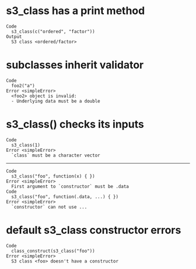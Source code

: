 # s3_class has a print method

    Code
      s3_class(c("ordered", "factor"))
    Output
      S3 class <ordered/factor>

# subclasses inherit validator

    Code
      foo2("a")
    Error <simpleError>
      <foo2> object is invalid:
      - Underlying data must be a double

# s3_class() checks its inputs

    Code
      s3_class(1)
    Error <simpleError>
      `class` must be a character vector

---

    Code
      s3_class("foo", function(x) { })
    Error <simpleError>
      First argument to `constructor` must be .data
    Code
      s3_class("foo", function(.data, ...) { })
    Error <simpleError>
      `constructor` can not use ...

# default s3_class constructor errors

    Code
      class_construct(s3_class("foo"))
    Error <simpleError>
      S3 class <foo> doesn't have a constructor

